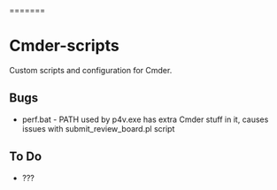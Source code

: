 =======
# Cmder-scripts

Custom scripts and configuration for Cmder.

## Bugs
* perf.bat - PATH used by p4v.exe has extra Cmder stuff in it, causes issues with submit_review_board.pl script

## To Do
* ???